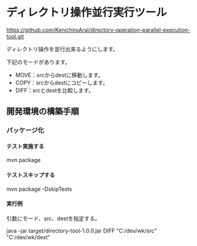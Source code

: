 # ディレクトリ操作並行実行ツール

<https://github.com/KenichiroArai/directory-operation-parallel-execution-tool.git>

ディレクトリ操作を並行出来るようにします。

下記のモードがあります。

* MOVE：srcからdestに移動します。
* COPY：srcからdestにコピーします。
* DIFF：srcとdestを比較します。

## 開発環境の構築手順

### パッケージ化

#### テスト実施する

mvn package

#### テストスキップする

mvn package -DskipTests

#### 実行例

引数にモード、src、destを指定する。

java -jar target/directory-tool-1.0.0.jar DIFF "C:/dev/wk/src" "C:/dev/wk/dest"
